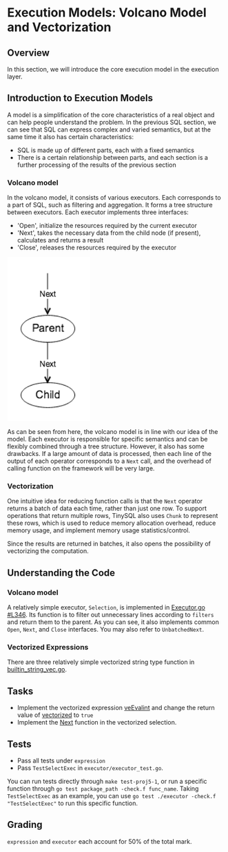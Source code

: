# Execution Models: Volcano Model and Vectorization

## Overview

In this section, we will introduce the core execution model in the execution layer.

## Introduction to Execution Models

A model is a simplification of the core characteristics of a real object and can help people understand the problem. In the previous SQL section, we can see that SQL can express complex and varied semantics, but at the same time it also has certain characteristics:

- SQL is made up of different parts, each with a fixed semantics
- There is a certain relationship between parts, and each section is a further processing of the results of the previous section

### Volcano model

In the volcano model, it consists of various executors. Each corresponds to a part of SQL, such as filtering and aggregation. It forms a tree structure between executors. Each executor implements three interfaces:

- 'Open', initialize the resources required by the current executor
- 'Next', takes the necessary data from the child node (if present), calculates and returns a result
- 'Close', releases the resources required by the executor

![Volcano Execution Model](imgs/proj5-part1-1.png)

As can be seen from here, the volcano model is in line with our idea of the model. Each executor is responsible for specific semantics and can be flexibly combined through a tree structure. However, it also has some drawbacks. If a large amount of data is processed, then each line of the output of each operator corresponds to a `Next` call, and the overhead of calling function on the framework will be very large.

### Vectorization

One intuitive idea for reducing function calls is that the `Next` operator returns a batch of data each time, rather than just one row. To support operations that return multiple rows, TinySQL also uses `Chunk` to represent these rows, which is used to reduce memory allocation overhead, reduce memory usage, and implement memory usage statistics/control.

Since the results are returned in batches, it also opens the possibility of vectorizing the computation.

## Understanding the Code

### Volcano model

A relatively simple executor, `Selection`, is implemented in [Executor.go #L346](https://github.com/tidb-incubator/tinysql/blob/course/executor/executor.go#L346). Its function is to filter out unnecessary lines according to `filters` and return them to the parent. As you can see, it also implements common `Open`, `Next`, and `Close` interfaces. You may also refer to `UnbatchedNext`.

### Vectorized Expressions

There are three relatively simple vectorized string type function in [builtin_string_vec.go](https://github.com/tidb-incubator/tinysql/blob/course/expression/builtin_string_vec.go). 

## Tasks

- Implement the vectorized expression [veEvalint](https://github.com/tidb-incubator/tinysql/blob/course/expression/builtin_string_vec.go#L89) and change the return value of [vectorized](https://github.com/tidb-incubator/tinysql/blob/course/expression/builtin_string_vec.go#L84) to `true`
- Implement the [Next](https://github.com/tidb-incubator/tinysql/blob/course/executor/executor.go#L380) function in the vectorized selection.

## Tests

- Pass all tests under `expression`
- Pass `TestSelectExec` in `executor/executor_test.go`.

You can run tests directly through `make test-proj5-1`, or run a specific function through `go test package_path -check.f func_name`. Taking `TestSelectExec` as an example, you can use `go test ./executor -check.f "TestSelectExec"` to run this specific function.

## Grading
`expression` and `executor` each account for 50% of the total mark.
